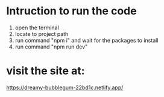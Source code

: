 # Intruction to run the code
1. open the terminal
2. locate to project path
3. run command "npm i" and wait for the packages to install
4. run command "npm run dev"


# visit the site at:
https://dreamy-bubblegum-22bd1c.netlify.app/

